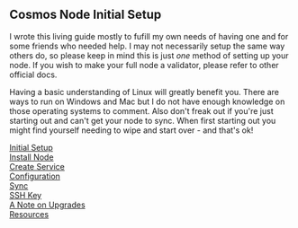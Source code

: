 ## Cosmos Node Initial Setup  
I wrote this living guide mostly to fufill my own needs of having one and for some friends who needed help. I may not necessarily setup the same way others do, so please keep in mind this is just *one* method of setting up your node. If you wish to make your full node a validator, please refer to other official docs.  
  
Having a basic understanding of Linux will greatly benefit you. There are ways to run on Windows and Mac but I do not have enough knowledge on those operating systems to comment. Also don't freak out if you're just starting out and can't get your node to sync. When first starting out you might find yourself needing to wipe and start over - and that's ok!  
  
[Initial Setup](https://github.com/reversesigh/cosmos_node-initial_setup/blob/main/01_initial_setup.md)    
[Install Node](https://github.com/reversesigh/cosmos_node-initial_setup/blob/main/02_install_node.md)  
[Create Service](https://github.com/reversesigh/cosmos_node-initial_setup/blob/main/03_create_service_file.md)  
[Configuration](https://github.com/reversesigh/cosmos_node-initial_setup/blob/main/04_config_node.md)  
[Sync](https://github.com/reversesigh/cosmos_node-initial_setup/blob/main/05_sync.md)  
[SSH Key](https://github.com/reversesigh/cosmos_node-initial_setup/blob/main/06_ssh_key_login.md)  
[A Note on Upgrades](https://github.com/reversesigh/cosmos_node-initial_setup/blob/main/07_upgrade_note.md)  
[Resources](https://github.com/reversesigh/cosmos_node-initial_setup/blob/main/08_resources.md)  
